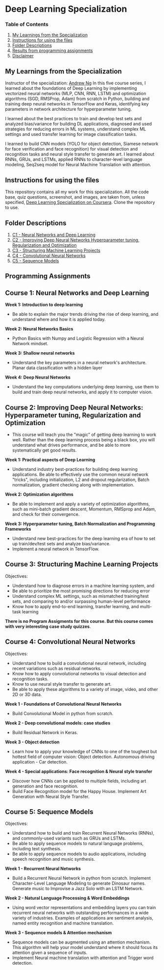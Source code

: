 # Deep Learning Specialization

### Table of Contents
1. [My Learnings from the Specialization](#Introduction)
2. [Instructions for using the files](#Instruction)
3. [Folder Descriptions](#Description)
4. [Results from programming assignments](#Results)
5. [Disclaimer](#Disc)

## My Learnings from the Specialization<a name="Introduction"></a>
Instructor of the specialization: [Andrew Ng](http://www.andrewng.org/)
In this five course series, I learned about the foundations of Deep Learning by implementing vectorized neural networks (MLP, CNN, RNN, LSTM) and optimization algorithms (SGD, RMSProp, Adam) from scratch in Python, building and training deep neural networks in TensorFlow and Keras, identifying key parameters in network architecture for hyperparameter tuning.

I learned about the best practices to train and develop test sets and analyzed bias/variance for building DL applications, diagnosed and used strategies for reducing errors in ML systems, understand complex ML settings and used transfer learning for image classification tasks.

I learned to build CNN models (YOLO for object detection, Siamese network for face verification and face recognition) for visual detection and recognition tasks and neural style transfer to generate art. I learned about RNNs, GRUs, and LSTMs, applied RNNs to character-level language modeling, Seq2seq model for Neural Machine Translation with attention. 

## Instructions for using the files<a name="Instruction"></a>
This repository contains all my work for this specialization. All the code base, quiz questions, screenshot, and images, are taken from, unless specified, [Deep Learning Specialization on Coursera](https://www.coursera.org/specializations/deep-learning?utm_source=gg&utm_medium=sem&utm_campaign=17-DeepLearning-IN&utm_content=17-DeepLearning-IN&campaignid=6495527979&adgroupid=119719595459&device=c&keyword=&matchtype=b&network=g&devicemodel=&adpostion=&creativeid=507236116448&hide_mobile_promo&gclid=Cj0KCQjwsLWDBhCmARIsAPSL3_0yOwK5qCBYIq8Z3X649e_0megqAlF6r5vyg5Q2Wnfr67g4TCKnU_AaAn4aEALw_wcB).
Clone the repository to use.

## Folder Descriptions<a name="Description"></a>
1. [C1 - Neural Networks and Deep Learning](#Course1)
2. [C2 - Improving Deep Neural Networks Hyperparameter tuning, Regularization and Optimization](#Course2)
3. [C3 - Structuring Machine Learning Projects](#Course3)
4. [C4 - Convolutional Neural Networks](#Course4)
5. [C5 - Sequence Models](#Course5)

## Programming Assignments

## Course 1: Neural Networks and Deep Learning

**Week 1: Introduction to deep learning**
- Be able to explain the major trends driving the rise of deep learning, and understand where and how it is applied today.

**Week 2: Neural Networks Basics**
- Python Basics with Numpy and Logistic Regression with a Neural Network mindset.

**Week 3: Shallow neural networks**
- Understand the key parameters in a neural network's architecture. Planar data classification with a hidden layer

**Week 4: Deep Neural Networks**
- Understand the key computations underlying deep learning, use them to build and train deep neural networks, and apply it to computer vision. 


## Course 2: Improving Deep Neural Networks: Hyperparameter tuning, Regularization and Optimization

- This course will teach you the "magic" of getting deep learning to work well. Rather than the deep learning process being a black box, you will understand what drives performance, and be able to more systematically get good results.  

**Week 1: Practical aspects of Deep Learning**
- Understand industry best-practices for building deep learning applications. Be able to effectively use the common neural network "tricks", including initialization, L2 and dropout regularization, Batch normalization, gradient checking along with implementation.

**Week 2: Optimization algorithms**
- Be able to implement and apply a variety of optimization algorithms, such as mini-batch gradient descent, Momentum, RMSprop and Adam, and check for their convergence. 

**Week 3: Hyperparameter tuning, Batch Normalization and Programming Frameworks**
- Understand new best-practices for the deep learning era of how to set up train/dev/test sets and analyze bias/variance. 
- Implement a neural network in TensorFlow.


## Course 3: Structuring Machine Learning Projects

  Objectives:  
  + Understand how to diagnose errors in a machine learning system, and 
  + Be able to prioritize the most promising directions for reducing error
  + Understand complex ML settings, such as mismatched training/test sets, and comparing to and/or surpassing human-level performance
  + Know how to apply end-to-end learning, transfer learning, and multi-task learning

**There is no Program Assigments for this course. But this course comes with very interesting case study quizzes**.
  

## Course 4: Convolutional Neural Networks

  Objectives:  
  + Understand how to build a convolutional neural network, including recent variations such as residual networks.
  + Know how to apply convolutional networks to visual detection and recognition tasks.
  + Know to use neural style transfer to generate art.
  + Be able to apply these algorithms to a variety of image, video, and other 2D or 3D data.

**Week 1 - Foundations of Convolutional Neural Networks**
- Build Convolutional Model in python from scratch.

**Week 2 - Deep convolutional models: case studies**
- Build Residual Network in Keras.

**Week 3 - Object detection**
- Learn how to apply your knowledge of CNNs to one of the toughest but hottest field of computer vision: Object detection. Autonomous driving application - Car detection.

**Week 4 - Special applications: Face recognition & Neural style transfer**
- Discover how CNNs can be applied to multiple fields, including art generation and face recognition. 
- Build Face Recognition model for the Happy House. Implement Art Generation with Neural Style Transfer.
  

## Course 5: Sequence Models

  Objectives:
  + Understand how to build and train Recurrent Neural Networks (RNNs), and commonly-used variants such as GRUs and LSTMs.
  + Be able to apply sequence models to natural language problems, including text synthesis. 
  + Be able to apply sequence models to audio applications, including speech recognition and music synthesis.
  
**Week 1 - Recurrent Neural Networks**
- Build a Recurrent Neural Network in python from scratch. Implement Character-Level Language Modeling to generate Dinosaur names. Generate music to Improvise a Jazz Solo with an LSTM Network.

**Week 2 - Natural Language Processing & Word Embeddings**
- Using word vector representations and embedding layers you can train recurrent neural networks with outstanding performances in a wide variety of industries. Examples of applications are sentiment analysis, named entity recognition and machine translation.

**Week 3 - Sequence models & Attention mechanism**
- Sequence models can be augmented using an attention mechanism. This algorithm will help your model understand where it should focus its attention given a sequence of inputs.
- Implement Neural machine translation with attention and Trigger word detection.




